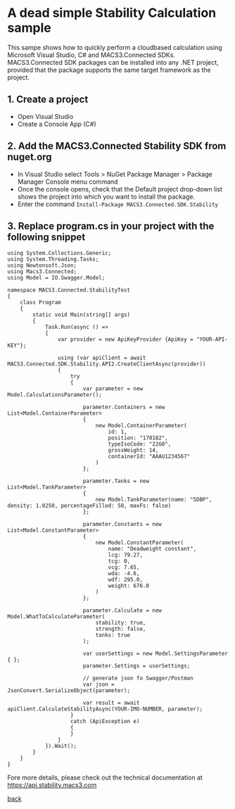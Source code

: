 # A dead simple Stability Calculation sample
This sampe shows how to quickly perform a cloudbased calculation using Microsoft Visual Studio, C# and MACS3.Connected SDKs. MACS3.Connected SDK packages can be installed into any .NET project, provided that the package supports the same target framework as the project.

## 1. Create a project
* Open Visual Studio
* Create a Console App (C#)

## 2. Add the MACS3.Connected Stability SDK from nuget.org
* In Visual Studio select Tools > NuGet Package Manager > Package Manager Console menu command
* Once the console opens, check that the Default project drop-down list shows the project into which you want to install the package.
* Enter the command ```Install-Package MACS3.Connected.SDK.Stability```

## 3. Replace program.cs in your project with the following snippet
```
using System.Collections.Generic;
using System.Threading.Tasks;
using Newtonsoft.Json;
using Macs3.Connected;
using Model = IO.Swagger.Model;

namespace MACS3.Connected.StabilityTest
{
    class Program
    {
        static void Main(string[] args)
        {
            Task.Run(async () =>
            {
                var provider = new ApiKeyProvider {ApiKey = "YOUR-API-KEY"};

                using (var apiClient = await MACS3.Connected.SDK.Stability.API2.CreateClientAsync(provider))
                {
                    try
                    {
                        var parameter = new Model.CalculationsParameter();

                        parameter.Containers = new List<Model.ContainerParameter>
                        {
                            new Model.ContainerParameter(
                                id: 1,
                                position: "170182",
                                typeIsoCode: "22G0",
                                grossWeight: 14,
                                containerId: "AAAU1234567"
                            )
                        };

                        parameter.Tanks = new List<Model.TankParameter>
                        {
                            new Model.TankParameter(name: "5DBP", density: 1.0250, percentageFilled: 50, maxFs: false)
                        };

                        parameter.Constants = new List<Model.ConstantParameter>
                        {
                            new Model.ConstantParameter(
                                name: "Deadweight constant",
                                lcg: 79.27,
                                tcg: 0,
                                vcg: 7.65,
                                wda: -4.6,
                                wdf: 295.0,
                                weight: 676.0
                            )
                        };

                        parameter.Calculate = new Model.WhatToCalculateParameter(
                            stability: true,
                            strength: false,
                            tanks: true
                        );

                        var userSettings = new Model.SettingsParameter { };
                        parameter.Settings = userSettings;
                        
                        // generate json fo Swagger/Postman
                        var json = JsonConvert.SerializeObject(parameter);
                        
                        var result = await apiClient.CalculateStabilityAsync(YOUR-IMO-NUMBER, parameter);
                    }
                    catch (ApiException e)
                    {
                    }
                }
            }).Wait();
        }
    }
}
```

Fore more details, please check out the technical documentation at https://api.stability.macs3.com

[back](README.md)
